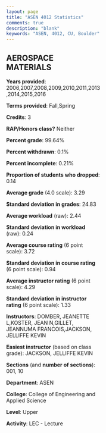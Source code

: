 ```yaml
---
layout: page
title: "ASEN 4012 Statistics"
comments: true
description: "blank"
keywords: "ASEN, 4012, CU, Boulder"
--- 
```

<head>
<script src="https://ajax.googleapis.com/ajax/libs/jquery/2.1.3/jquery.min.js"></script>
<script src="https://dl.dropboxusercontent.com/s/pc42nxpaw1ea4o9/highcharts.js?dl=0"></script>
<!-- <script src="../assets/js/highcharts.js"></script> -->
<style type="text/css">@font-face {
	font-family: "Bebas Neue";
	src: url(https://www.filehosting.org/file/details/544349/BebasNeue%20Regular.otf) format("opentype");
	}
	h1.Bebas { 
		font-family: "Bebas Neue", Verdana, Tahoma;
	}
</style>
</head>
<body>
	<div id="container" style="float: right; width: 45%; height: 88%; margin-left: 2.5%; margin-right: 2.5%;"></div>
	<script language="JavaScript">
		$(document).ready(function() {
		var chart = {type: 'column'};
		var title = {text: 'Grade Distribution'};
		var xAxis = {categories: ['A','B','C','D','F'],crosshair: true};
		var yAxis = {min: 0,title: {text: 'Percentage'}};
		var tooltip = {headerFormat: '<center><b><span style="font-size:20px">{point.key}</span></b></center>',
		               pointFormat: '<td style="padding:0"><b>{point.y:.1f}%</b></td>',
		               footerFormat: '</table>',shared: true,useHTML: true};
		var plotOptions = {column: {pointPadding: 0.0,borderWidth: 0}};  
		var credits = {enabled: false};var series= [{name: 'Percent',data: [40.11,51.89,6.87,0.56,0.56,]}];
		var json = {};
		json.chart = chart;
		json.title = title;
		json.tooltip = tooltip;
		json.xAxis = xAxis;
		json.yAxis = yAxis;  
		json.series = series;
		json.plotOptions = plotOptions;  
		json.credits = credits;
		$('#container').highcharts(json);
	});
	</script>
</body>
			   
## AEROSPACE MATERIALS

**Years provided**: 2006,2007,2008,2009,2010,2011,2013,2014,2015,2016

**Terms provided**: Fall,Spring

**Credits**: 3

**RAP/Honors class?** Neither

**Percent grade**: 99.64%

**Percent withdrawn**: 0.1%

**Percent incomplete**: 0.21%

**Proportion of students who dropped**: 0.14

**Average grade** (4.0 scale): 3.29

**Standard deviation in grades**: 24.83

**Average workload** (raw): 2.44

**Standard deviation in workload** (raw): 0.24

**Average course rating** (6 point scale): 3.72

**Standard deviation in course rating** (6 point scale): 0.94

**Average instructor rating** (6 point scale): 4.29

**Standard deviation in instructor rating** (6 point scale): 1.33

**Instructors**: DOMBER, JEANETTE L,KOSTER, JEAN N,GILLET, JEANNUMA FRANCOIS,JACKSON, JELLIFFE KEVIN

**Easiest instructor** (based on class grade): JACKSON, JELLIFFE KEVIN

**Sections** (and **number of sections**): 001, 10

**Department**: ASEN

**College**: College of Engineering and Applied Science

**Level**: Upper

**Activity**: LEC - Lecture